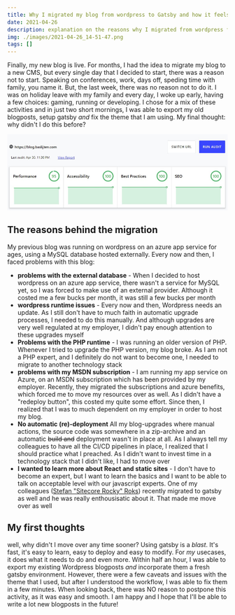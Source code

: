 ```yaml
---
title: Why I migrated my blog from wordpress to Gatsby and how it feels
date: 2021-04-26
description: explanation on the reasons why I migrated from wordpress from wordpress to gatsby
img: ./images/2021-04-26_14-51-47.png
tags: []
---
```


Finally, my new blog is live. For months, I had the idea to migrate my blog to a new CMS, but every single day that I decided to start, there was a reason not to start. Speaking on conferences, work, days off, speding time with family, you name it. But, the last week, there was no reason not to do it. I was on holiday leave with my family and every day, I woke up early, having a few choices: gaming, running or developing. I chose for a mix of these activities and in just two short mornings, I was able to export my old blogposts, setup gatsby _and_ fix the theme that I am using. My final thought: why didn't I do this before?

![Lighthouse score of my blog, build with gatsby](./images/performance.jpg)

## The reasons behind the migration

My previous blog was running on wordpress on an azure app service for ages, using a MySQL database hosted externally. Every now and then, I faced problems with this blog:

- **problems with the external database** - When I decided to host wordpress on an azure app service, there wasn't a service for MySQL yet, so I was forced to make use of an external provider. Although it costed me a few bucks per month, it was still a few bucks per month
- **wordpress runtime issues** - Every now and then, Wordpress needs an update. As I still don't have to much faith in automatic upgrade processes, I needed to do this manually. And although upgrades are very well regulated at my employer, I didn't pay enough attention to these upgrades myself
- **Problems with the PHP runtime** - I was running an older version of PHP. Whenever I tried to upgrade the PHP version, my blog broke. As I am not a PHP expert, and I definitely do not want to become one, I needed to migrate to another technology stack
- **problems with my MSDN subscription** - I am running my app service on Azure, on an MSDN subscription which has been provided by my employer. Recently, they migrated the subscriptions and azure benefits, which forced me to move my resources over as well. As I didn't have a "redeploy button", this costed my quite some effort. Since then, I realized that I was to much dependent on my employer in order to host my blog.
- **No automatic (re)-deployment** All my blog-upgrades where manual actions, the source code was somewhere in a zip-archive and an automatic ~~build and~~ deployment wasn't in place at all. As I always tell my colleagues to have all the CI/CD pipelines in place, I realized that I should practice what I preached. As I didn't want to invest time in a technology stack that I didn't like, I had to move over
- **I wanted to learn more about React and static sites** - I don't have to become an expert, but I want to learn the basics and I want to be able to talk on acceptable level with our javascript experts. One of my colleagues ([Stefan "Sitecore Rocky" Roks](https://theroks.com)) recently migrated to gatsby as well and he was really enthousisatic about it. That made me move over as well

## My first thoughts

well, why didn't I move over any time sooner? Using gatsby is a _blast_. It's fast, it's easy to learn, easy to deploy and easy to modify. For _my_ usecases, it does what it needs to do and even more. Within half an hour, I was able to export my existing Wordpress blogposts _and_ incorporate them a fresh gatsby environment. However, there were a few caveats and issues with the theme that I used, but after I understood the workflow, I was able to fix them in a few minutes. When looking back, there was NO reason to postpone this activity, as it was easy and smooth. I am happy and I hope that I'll be able to write a lot new blogposts in the future!
